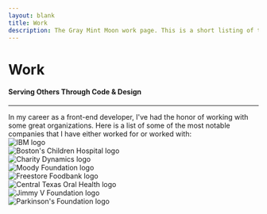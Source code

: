 ```yaml
---
layout: blank
title: Work
description: The Gray Mint Moon work page. This is a short listing of the worldwide or national companies that I have been able to code for.
---
```

<div class="row_md row_trim_bottom">
	<div class="container_md">
		<div class="text_center">
			<h1 class="page_title">Work</h1>
			<h4 class="page_subtitle">Serving Others Through Code & Design</h4>
			<hr class="divider_red">
		</div>
	</div>
</div>
<div class="row_xs">
	<div class="container_lg">
		In my career as a front-end developer, I've had the honor of working with some great organizations. Here is a list of some of the most notable companies that I have either worked for or worked with:
	</div>
</div>
<div class="row_xs">
	<div class="container_xl">
		<div class="column_fifth">
			<div class="column_fifth_block">
				<img class="img_full img_fifth" src="{{site.url}}/assets/ibm_logo.png" alt="IBM logo">
			</div>
			<div class="column_fifth_block">
				<img class="img_full img_fifth" src="{{site.url}}/assets/bch_logo.png" alt="Boston's Children Hospital logo">
			</div>
			<div class="column_fifth_block">
				<img class="img_full img_fifth" src="{{site.url}}/assets/cd_logo.png" alt="Charity Dynamics logo">
			</div>
			<div class="column_fifth_block">
				<img class="img_full img_fifth" src="{{site.url}}/assets/moody_logo.png" alt="Moody Foundation logo">
			</div>
		</div>
		<div class="column_fifth">
			<div class="column_fifth_block">
				<img class="img_full img_fifth" src="{{site.url}}/assets/fsfb_logo.png" alt="Freestore Foodbank logo">
			</div>
			<div class="column_fifth_block">
				<img class="img_full img_fifth" src="{{site.url}}/assets/ctoh_logo.png" alt="Central Texas Oral Health logo">
			</div>
			<div class="column_fifth_block">
				<img class="img_full img_fifth" src="{{site.url}}/assets/vf_logo.png" alt="Jimmy V Foundation logo">
			</div>
			<div class="column_fifth_block">
				<img class="img_full img_fifth" src="{{site.url}}/assets/npf_logo.png" alt="Parkinson's Foundation logo">
			</div>
		</div>
	</div>
</div>